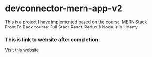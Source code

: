 # devconnector-mern-app-v2
This is a project I have implemented based on the course: MERN Stack Front To Back course: Full Stack React, Redux &amp; Node.js in Udemy.
<h3>This is link to website after completion:</h3>
<a href="https://rocky-plateau-80916.herokuapp.com">Visit this website</a>
